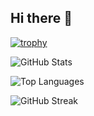 ## Hi there 👋

<!--
**Nadir2225/Nadir2225** is a ✨ _special_ ✨ repository because its `README.md` (this file) appears on your GitHub profile.

Here are some ideas to get you started:

- 🔭 I’m currently working on ...
- 🌱 I’m currently learning ...
- 👯 I’m looking to collaborate on ...
- 🤔 I’m looking for help with ...
- 💬 Ask me about ...
- 📫 How to reach me: ...
- 😄 Pronouns: ...
- ⚡ Fun fact: ...
-->

[![trophy](https://github-profile-trophy.vercel.app/?username=Nadir2225)](https://github.com/Nadir2225/github-profile-trophy)

![GitHub Stats](https://github-readme-stats.vercel.app/api?username=Nadir2225&show_icons=true&theme=radical)

![Top Languages](https://github-readme-stats.vercel.app/api/top-langs/?username=Nadir2225&layout=compact&theme=radical)

![GitHub Streak](https://github-readme-streak-stats.herokuapp.com/?user=Nadir2225)




